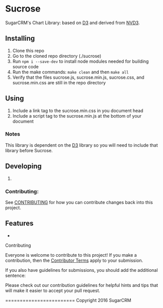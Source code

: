 # Sucrose

SugarCRM's Chart Library: based on [D3](http://d3js.org) and derived from [NVD3](http://nvd3.org/).

## Installing

1. Clone this repo
1. Go to the cloned repo directory (./sucrose)
1. Run `npm i --save-dev` to install node modules needed for building source code
1. Run the make commands: `make clean` and then `make all`
1. Verify that the files sucrose.js, sucrose.min.js, sucrose.css, and sucrose.min.css are still in the repo directory

## Using

1. Include a link tag to the sucrose.min.css in you document head
1. Include a script tag to the sucrose.min.js at the bottom of your document

### Notes
This library is dependent on the [D3](http://d3js.org) library so you will need to include that library before Sucrose.

## Developing
1.

### Contributing:
See [CONTRIBUTING](CONTRIBUTING.md) for how you can contribute changes back into this project.

## Features
*

Contributing

Everyone is welcome to contribute to this project!  If you make a contribution, then the [Contributor Terms](CONTRIBUTING_TERMS.md) apply to your submission.

If you also have guidelines for submissions, you should add the additional sentence:

Please check out our contribution guidelines for helpful hints and tips that will make it easier to accept your pull request.

========================
Copyright 2016 SugarCRM
